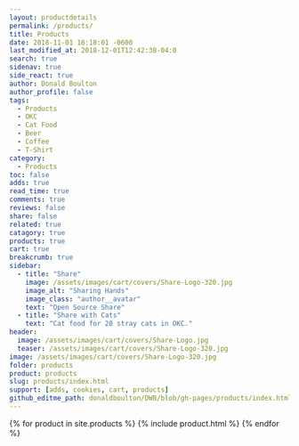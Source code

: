 ```yaml
---
layout: productdetails
permalink: /products/
title: Products
date: 2018-11-01 16:18:01 -0600
last_modified_at: 2018-12-01T12:42:38-04:0
search: true
sidenav: true
side_react: true
author: Donald Boulton
author_profile: false
tags:
  - Products
  - OKC
  - Cat Food
  - Beer
  - Coffee
  - T-Shirt
category:
  - Products
toc: false
adds: true
read_time: true
comments: true
reviews: false
share: false
related: true
catagory: true
products: true
cart: true
breakcrumb: true
sidebar:
  - title: "Share"
    image: /assets/images/cart/covers/Share-Logo-320.jpg
    image_alt: "Sharing Hands"
    image_class: "author__avatar"
    text: "Open Source Share"
  - title: "Share with Cats"
    text: "Cat food for 20 stray cats in OKC."
header:
  image: /assets/images/cart/covers/Share-Logo.jpg 
  teaser: /assets/images/cart/covers/Share-Logo-320.jpg 
image: /assets/images/cart/covers/Share-Logo-320.jpg  
folder: products
product: products
slug: products/index.html
support: [adds, cookies, cart, products]
github_editme_path: donaldboulton/DWB/blob/gh-pages/products/index.html
---
```


{% for product in site.products %}
  {% include product.html %}
{% endfor %}
